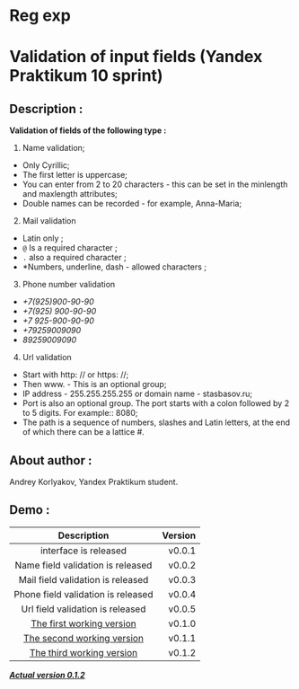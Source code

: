 # Reg exp
# Validation of input fields (**Yandex Praktikum 10 sprint**) 

## Description :
**Validation of fields of the following type :**

1. Name validation;
 - Only Cyrillic;
 - The first letter is uppercase;
 - You can enter from 2 to 20 characters - this can be set in the minlength and maxlength attributes;
 - Double names can be recorded - for example, Anna-Maria;

2. Mail validation
 - Latin only  ;
 - `@` Is a required character  ;
 - `.` also a required character  ;
 - *Numbers, underline, dash - allowed characters ;
 
3. Phone number validation
 - *+7(925)900-90-90*
 - *+7(925) 900-90-90*
 - *+7 925-900-90-90*
 - *+79259009090*
 - *89259009090*  
  
4. Url validation
- Start with http: // or https: //;
- Then www. - This is an optional group;
- IP address - 255.255.255.255 or domain name - stasbasov.ru;
- Port is also an optional group. The port starts with a colon followed by 2 to 5 digits. For example:: 8080;
- The path is a sequence of numbers, slashes and Latin letters, at the end of which there can be a lattice #.


##  About author : 
Andrey Korlyakov, Yandex Praktikum student.  


## Demo :
| Description    | Version   |
|:------------------:| -----:|
| interface is released| v0.0.1 |
| Name field validation is released| v0.0.2 |
| Mail field validation is released| v0.0.3 |
| Phone field validation is released| v0.0.4 |
| Url field validation is released| v0.0.5 |
| [The first working version](https://yletfull.github.io/spr10/)  | v0.1.0 |
| [The second working version](https://yletfull.github.io/spr10/)  | v0.1.1 |
| [The third working version](https://yletfull.github.io/spr10/)  | v0.1.2 |

[***Actual version 0.1.2***](https://yletfull.github.io/spr10/)

